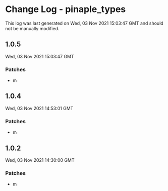 # Change Log - pinaple_types

This log was last generated on Wed, 03 Nov 2021 15:03:47 GMT and should not be manually modified.

## 1.0.5
Wed, 03 Nov 2021 15:03:47 GMT

### Patches

- m

## 1.0.4
Wed, 03 Nov 2021 14:53:01 GMT

### Patches

- m

## 1.0.2
Wed, 03 Nov 2021 14:30:00 GMT

### Patches

- m

